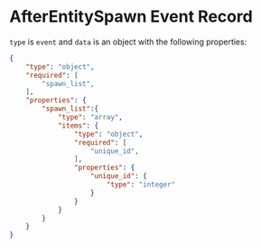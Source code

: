 # AfterEntitySpawn Event Record

`type` is `event` and `data` is an object with the following properties:

```json
{
    "type": "object",
    "required": [
        "spawn_list",
    ],
    "properties": {
        "spawn_list":{
            "type": "array",
            "items": {
                "type": "object",
                "required": [
                    "unique_id",
                ],
                "properties": {
                    "unique_id": {
                        "type": "integer"
                    }
                }
            }
        }
    }
}
```
